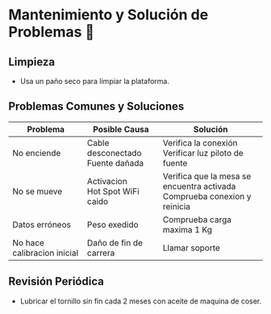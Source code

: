 # Mantenimiento y Solución de Problemas 🔧

##  Limpieza
- Usa un paño seco para limpiar la plataforma.

##  Problemas Comunes y Soluciones
| Problema | Posible Causa | Solución |
|----------|-------------|----------|
| No enciende | Cable desconectado <br> Fuente dañada | Verifica la conexión <br> Verificar luz piloto de fuente |
| No se mueve | Activacion <br> Hot Spot WiFi caido | Verifica que la mesa se encuentra activada <br> Comprueba conexion y reinicia |
| Datos erróneos | Peso exedido | Comprueba carga maxima 1 Kg |
| No hace calibracion inicial | Daño de fin de carrera | Llamar soporte |

##  Revisión Periódica
- Lubricar el tornillo sin fin cada 2 meses con aceite de maquina de coser.